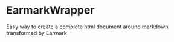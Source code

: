# EarmarkWrapper
Easy way to create a complete html document around markdown transformed by Earmark
